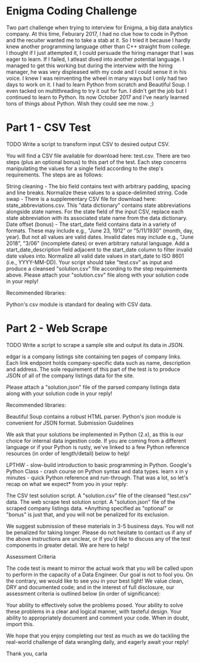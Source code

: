 # Enigma Coding Challenge

Two part challenge when trying to interview for Enigma, a big data analytics company.
At this time, Feburary 2017, I had no clue how to code in Python and the recuiter wanted me to take a stab at it.
So I tried it because I hardly knew another programming language other than C++ straight from college. 
I thought if I just attempted it, I could persuade the hiring manager that I was eager to learn.
If I failed, I atleast dived into another potential language.
I managed to get this working but during the interview with the hiring manager, he was very displeased with my code and I could sense it in his voice.
I knew I was reinventing the wheel in many ways but I only had two days to work on it. I had to learn Python from scratch and Beautiful Soup. I even tacked on multithreading to try it out for fun.
I didn't get the job but I continued to learn to Python. Its now October 2017 and I've nearly learned tons of things about Python. Wish they could see me now. ;)

# Part 1 - CSV Test

TODO Write a script to transform input CSV to desired output CSV. 

You will find a CSV file available for download here: test.csv. There are two steps (plus an optional bonus) to this part of the test. Each step concerns manipulating the values for a single field according to the step's requirements. The steps are as follows:

String cleaning - The bio field contains text with arbitrary padding, spacing and line breaks. Normalize these values to a space-delimited string.
Code swap - There is a supplementary CSV file for download here: state_abbreviations.csv. This "data dictionary" contains state abbreviations alongside state names. For the state field of the input CSV, replace each state abbreviation with its associated state name from the data dictionary.
Date offset (bonus) - The start_date field contains data in a variety of formats. These may include e.g., "June 23, 1912" or "5/11/1930" (month, day, year). But not all values are valid dates. Invalid dates may include e.g., "June 2018", "3/06" (incomplete dates) or even arbitrary natural language. Add a start_date_description field adjacent to the start_date column to filter invalid date values into. Normalize all valid date values in start_date to ISO 8601 (i.e., YYYY-MM-DD).
Your script should take "test.csv" as input and produce a cleansed "solution.csv" file according to the step requirements above. Please attach your "solution.csv" file along with your solution code in your reply!

Recommended libraries:

Python's csv module is standard for dealing with CSV data.

# Part 2 - Web Scrape

TODO Write a script to scrape a sample site and output its data in JSON.

edgar is a company listings site containing ten pages of company links. Each link endpoint holds company-specific data such as name, description and address. The sole requirement of this part of the test is to produce JSON of all of the company listings data for the site.

Please attach a "solution.json" file of the parsed company listings data along with your solution code in your reply!

Recommended libraries: 

Beautiful Soup contains a robust HTML parser.
Python's json module is convenient for JSON format. 
Submission Guidelines

We ask that your solutions be implemented in Python (2.x), as this is our choice for internal data ingestion code. If you are coming from a different language or if your Python is rusty, we've linked to a few Python reference resources (in order of length/detail) below to help!

LPTHW - slow-build introduction to basic programming in Python.
Google's Python Class - crash course on Python syntax and data types.
learn x in y minutes - quick Python reference and run-through.
That was a lot, so let's recap on what we expect* from you in your reply:

The CSV test solution script.
A "solution.csv" file of the cleansed "test.csv" data.
The web scrape test solution script.
A "solution.json" file of the scraped company listings data.
*Anything specified as "optional" or "bonus" is just that, and you will not be penalized for its exclusion. 

We suggest submission of these materials in 3-5 business days. You will not be penalized for taking longer. Please do not hesitate to contact us if any of the above instructions are unclear, or if you'd like to discuss any of the test components in greater detail. We are here to help!

Assessment Criteria

The code test is meant to mirror the actual work that you will be called upon to perform in the capacity of a Data Engineer. Our goal is not to fool you. On the contrary, we would like to see you in your best light! We value clean, DRY and documented code; and in the interest of full disclosure, our assessment criteria is outlined below (in order of significance):

Your ability to effectively solve the problems posed.
Your ability to solve these problems in a clear and logical manner, with tasteful design.
Your ability to appropriately document and comment your code. 
When in doubt, import this.

We hope that you enjoy completing our test as much as we do tackling the real-world challenge of data wrangling daily, and eagerly await your reply!

Thank you,
carla
